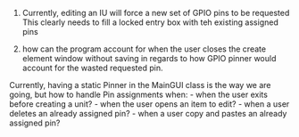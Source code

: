 1. Currently, editing an IU will force a new set of GPIO pins to be requested
    This clearly needs to fill a locked entry box with teh existing assigned pins

2. how can the program account for when the user closes the create element window without saving
    in regards to how GPIO pinner would account for the wasted requested pin.

Currently, having a static Pinner in the MainGUI class is the way we are going, but how to handle Pin assignments when:
    - when the user exits before creating a unit?
    - when the user opens an item to edit?
    - when a user deletes an already assigned pin?
    - when a user copy and pastes an already assigned pin?